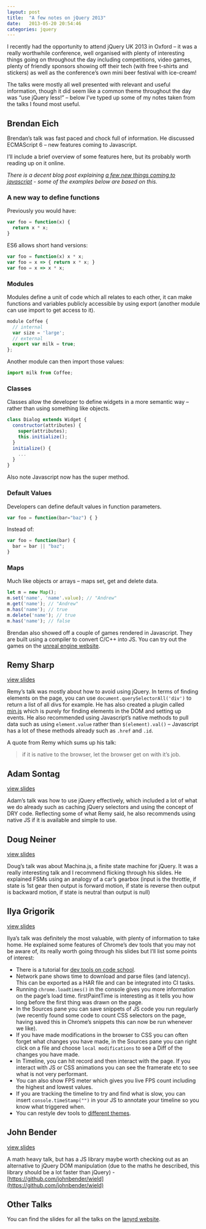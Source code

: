 ```yaml
---
layout: post
title:  "A few notes on jQuery 2013"
date:   2013-05-20 20:54:46
categories: jquery
---
```


I recently had the opportunity to attend jQuery UK 2013 in Oxford – it was a really worthwhile conference, well organised with plenty of interesting things going on throughout the day including competitions, video games, plenty of friendly sponsors showing off their tech (with free t-shirts and stickers) as well as the conference’s own mini beer festival with ice-cream!

The talks were mostly all well presented with relevant and useful information, though it did seem like a common theme throughout the day was “use jQuery less!” – below I’ve typed up some of my notes taken from the talks I found most useful.

## Brendan Eich

Brendan’s talk was fast paced and chock full of information. He discussed ECMAScript 6 – new features coming to Javascript.

I’ll include a brief overview of some features here, but its probably worth reading up on it online.

*There is a decent blog post explaining [a few new things coming to javascript](http://addyosmani.com/blog/a-few-new-things-coming-to-javascript/) - some of the examples below are based on this.*

### A new way to define functions

Previously you would have:

```js
var foo = function(x) {
  return x * x;
}
```

ES6 allows short hand versions:

```js
var foo = function(x) x * x;
var foo = x => { return x * x; }
var foo = x => x * x;
```

### Modules

Modules define a unit of code which all relates to each other, it can make functions and variables publicly accessible by using export (another module can use import to get access to it).

```js
module Coffee {
  // internal
  var size = 'large';
  // external
  export var milk = true;
};
```

Another module can then import those values:

```js
import milk from Coffee;
```

### Classes

Classes allow the developer to define widgets in a more semantic way – rather than using something like objects.

```js
class Dialog extends Widget {
  constructor(attributes) {
    super(attributes);
    this.initialize();
  }
  initialize() {
    ...
  }
}
```

Also note Javascript now has the super method.

### Default Values

Developers can define default values in function parameters.

```js
var foo = function(bar="baz") { }
```

Instead of:

```js
var foo = function(bar) {
  bar = bar || "baz";
}
```

### Maps

Much like objects or arrays – maps set, get and delete data.

```js
let m = new Map();
m.set('name', 'name'.value); // "Andrew"
m.get('name'); // "Andrew"
m.has('name'); // true
m.delete('name'); // true
m.has('name'); // false
```

Brendan also showed off a couple of games rendered in Javascript. They are built using a compiler to convert C/C++ into JS. You can try out the games on the [unreal engine website](http://www.unrealengine.com/html5/).

## Remy Sharp

[view slides](https://speakerdeck.com/rem/i-know-jquery-now-what)

Remy’s talk was mostly about how to avoid using jQuery. In terms of finding elements on the page, you can use `document.querySelectorAll('div')` to return a list of all divs for example. He has also created a plugin called [min.js](https://github.com/remy/min.js) which is purely for finding elements in the DOM and setting up events. He also recommended using Javascript’s native methods to pull data such as using `element.value` rather than `$(element).val()` – Javascript has a lot of these methods already such as `.href` and `.id`.

A quote from Remy which sums up his talk:

> if it is native to the browser, let the browser get on with it’s job.

## Adam Sontag

[view slides](http://ajpiano.com/jquery-is-a-swiss-army-knife/#1)

Adam’s talk was how to use jQuery effectively, which included a lot of what we do already such as caching jQuery selectors and using the concept of DRY code. Reflecting some of what Remy said, he also recommends using native JS if it is available and simple to use.

## Doug Neiner

[view slides](http://code.dougneiner.com/presentations/machina/)

Doug’s talk was about Machina.js, a finite state machine for jQuery. It was a really interesting talk and I recommend flicking through his slides. He explained FSMs using an analogy of a car’s gearbox (input is the throttle, if state is 1st gear then output is forward motion, if state is reverse then output is backward motion, if state is neutral than output is null)

## Ilya Grigorik

[view slides](https://docs.google.com/presentation/d/1DNljLkRpe9LIDfcqcpHzdLvEOyuVH4d1y9dtAJBr1I8/preview#slide=id.p19)

Ilya’s talk was definitely the most valuable, with plenty of information to take home. He explained some features of Chrome’s dev tools that you may not be aware of, its really worth going through his slides but I’ll list some points of interest:

* There is a tutorial for [dev tools on code school](http://www.codeschool.com/courses/discover-devtools).
* Network pane shows time to download and parse files (and latency). This can be exported as a HAR file and can be integrated into CI tasks.
* Running `chrome.loadtimes()` in the console gives you more information on the page’s load time. firstPaintTime is interesting as it tells you how long before the first thing was drawn on the page.
* In the Sources pane you can save snippets of JS code you run regularly (we recently found some code to count CSS selectors on the page, having saved this in Chrome’s snippets this can now be run whenever we like).
* If you have made modifications in the browser to CSS you can often forget what changes you have made, in the Sources pane you can right click on a file and choose `local modifications` to see a Diff of the changes you have made.
* In Timeline, you can hit record and then interact with the page. If you interact with JS or CSS animations you can see the framerate etc to see what is not very performant.
* You can also show FPS meter which gives you live FPS count including the highest and lowest values.
* If you are tracking the timeline to try and find what is slow, you can insert `console.timeStamp("")` in your JS to annotate your timeline so you know what triggered when.
* You can restyle dev tools to [different themes](devthemez.com).

## John Bender

[view slides](http://johnbender.us/presentation-faster-js/#/)

A math heavy talk, but has a JS library maybe worth checking out as an alternative to jQuery DOM manipulation (due to the maths he described, this library should be a lot faster than jQuery) - [https://github.com/johnbender/wield](https://github.com/johnbender/wield)

## Other Talks

You can find the slides for all the talks on the [lanyrd website](http://lanyrd.com/2013/jquery-uk/coverage/?q=slides).
